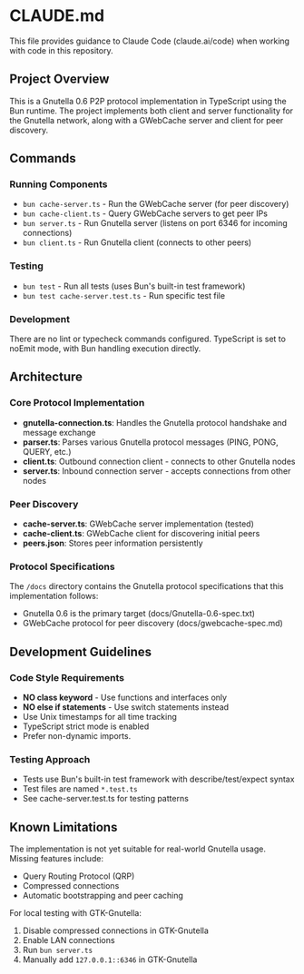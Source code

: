 # CLAUDE.md

This file provides guidance to Claude Code (claude.ai/code) when working with code in this repository.

## Project Overview

This is a Gnutella 0.6 P2P protocol implementation in TypeScript using the Bun runtime. The project implements both client and server functionality for the Gnutella network, along with a GWebCache server and client for peer discovery.

## Commands

### Running Components
- `bun cache-server.ts` - Run the GWebCache server (for peer discovery)
- `bun cache-client.ts` - Query GWebCache servers to get peer IPs
- `bun server.ts` - Run Gnutella server (listens on port 6346 for incoming connections)
- `bun client.ts` - Run Gnutella client (connects to other peers)

### Testing
- `bun test` - Run all tests (uses Bun's built-in test framework)
- `bun test cache-server.test.ts` - Run specific test file

### Development
There are no lint or typecheck commands configured. TypeScript is set to noEmit mode, with Bun handling execution directly.

## Architecture

### Core Protocol Implementation
- **gnutella-connection.ts**: Handles the Gnutella protocol handshake and message exchange
- **parser.ts**: Parses various Gnutella protocol messages (PING, PONG, QUERY, etc.)
- **client.ts**: Outbound connection client - connects to other Gnutella nodes
- **server.ts**: Inbound connection server - accepts connections from other nodes

### Peer Discovery
- **cache-server.ts**: GWebCache server implementation (tested)
- **cache-client.ts**: GWebCache client for discovering initial peers
- **peers.json**: Stores peer information persistently

### Protocol Specifications
The `/docs` directory contains the Gnutella protocol specifications that this implementation follows:
- Gnutella 0.6 is the primary target (docs/Gnutella-0.6-spec.txt)
- GWebCache protocol for peer discovery (docs/gwebcache-spec.md)

## Development Guidelines

### Code Style Requirements
- **NO class keyword** - Use functions and interfaces only
- **NO else if statements** - Use switch statements instead
- Use Unix timestamps for all time tracking
- TypeScript strict mode is enabled
- Prefer non-dynamic imports.

### Testing Approach
- Tests use Bun's built-in test framework with describe/test/expect syntax
- Test files are named `*.test.ts`
- See cache-server.test.ts for testing patterns

## Known Limitations
The implementation is not yet suitable for real-world Gnutella usage. Missing features include:
- Query Routing Protocol (QRP)
- Compressed connections
- Automatic bootstrapping and peer caching

For local testing with GTK-Gnutella:
1. Disable compressed connections in GTK-Gnutella
2. Enable LAN connections
3. Run `bun server.ts`
4. Manually add `127.0.0.1::6346` in GTK-Gnutella
